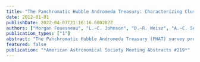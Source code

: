 ```yaml
---
title: "The Panchromatic Hubble Andromeda Treasury: Characterizing Cluster Populations in a Stochastic Regime"
date: 2012-01-01
publishDate: 2022-04-07T21:16:16.600287Z
authors: ["Morgan Fouesneau", "L.~C. Johnson", "D.~R. Weisz", "A.~C. Seth", "J.~J. Dalcanton", "PHAT Collaboration"]
publication_types: ["1"]
abstract: "The Panchromatic Hubble Andromeda Treasury (PHAT) survey provides multi- wavelength coverage of nearly one-third of M31, including thousands of stellar clusters. The sensitivity of HST extends the cluster sample well into the low mass regime, where stochastic effects of luminous stars can significantly influence the observed integrated light, and must be properly considered when deriving cluster ages and masses. We have applied a Bayesian analysis technique to account for variations in the integrated cluster light to derive the ages and masses of the 600 clusters from the Year 1 PHAT observations. Here we present the first results from our characterization of cluster properties, including a comparison with traditional methods of cluster age and mass determination. The large population of low mass clusters in the PHAT sample also provides for best constraints on the cluster mass function outside of the Magellanic Clouds."
featured: false
publication: "*American Astronomical Society Meeting Abstracts #219*"
---
```


